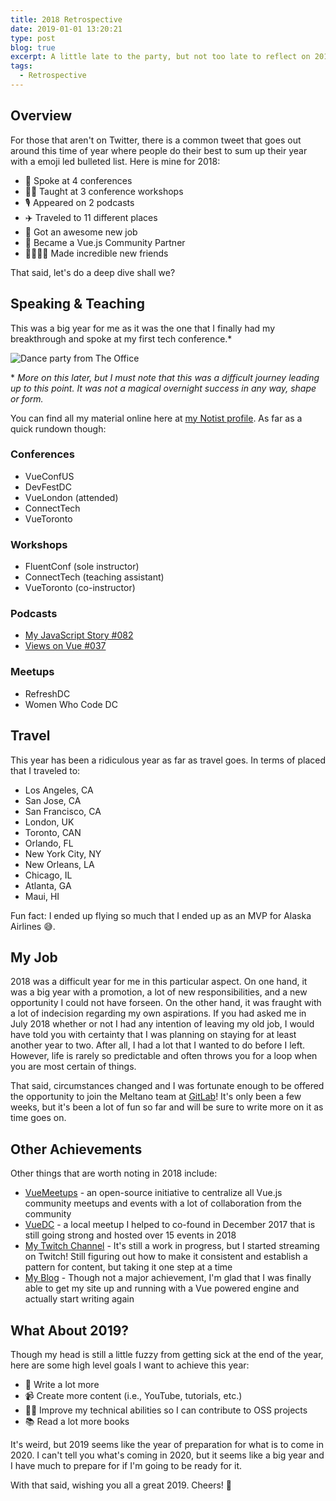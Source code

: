 ```yaml
---
title: 2018 Retrospective
date: 2019-01-01 13:20:21
type: post
blog: true
excerpt: A little late to the party, but not too late to reflect on 2018 and everything that has happened.
tags:
  - Retrospective
---
```


## Overview

For those that aren't on Twitter, there is a common tweet that goes out around this time of year where people do their best to sum up their year with a emoji led bulleted list. Here is mine for 2018:

- 📢 Spoke at 4 conferences
- 👨‍🏫 Taught at 3 conference workshops
- 🎙️ Appeared on 2 podcasts
- ✈️ Traveled to 11 different places
- 💼 Got an awesome new job
- 🏅 Became a Vue.js Community Partner
- 👩‍👩‍👦‍👦 Made incredible new friends

That said, let's do a deep dive shall we?

## Speaking & Teaching

This was a big year for me as it was the one that I finally had my breakthrough and spoke at my first tech conference.\*

![Dance party from The Office](https://media.giphy.com/media/l0MYt5jPR6QX5pnqM/giphy.gif)

\* _More on this later, but I must note that this was a difficult journey leading up to this point. It was not a magical overnight success in any way, shape or form._

You can find all my material online here at [my Notist profile](https://noti.st/bencodezen). As far as a quick rundown though:

### Conferences

- VueConfUS
- DevFestDC
- VueLondon (attended)
- ConnectTech
- VueToronto

### Workshops

- FluentConf (sole instructor)
- ConnectTech (teaching assistant)
- VueToronto (co-instructor)

### Podcasts

- [My JavaScript Story #082](https://devchat.tv/my-javascript-story/mjs-082-benjamin-hong/)
- [Views on Vue #037](https://devchat.tv/views-on-vue/vov-037-benjamin-hong/)

### Meetups

- RefreshDC
- Women Who Code DC

## Travel

This year has been a ridiculous year as far as travel goes. In terms of placed that I traveled to:

- Los Angeles, CA
- San Jose, CA
- San Francisco, CA
- London, UK
- Toronto, CAN
- Orlando, FL
- New York City, NY
- New Orleans, LA
- Chicago, IL
- Atlanta, GA
- Maui, HI

Fun fact: I ended up flying so much that I ended up as an MVP for Alaska Airlines 😅.

## My Job

2018 was a difficult year for me in this particular aspect. On one hand, it was a big year with a promotion, a lot of new responsibilities, and a new opportunity I could not have forseen. On the other hand, it was fraught with a lot of indecision regarding my own aspirations. If you had asked me in July 2018 whether or not I had any intention of leaving my old job, I would have told you with certainty that I was planning on staying for at least another year to two. After all, I had a lot that I wanted to do before I left. However, life is rarely so predictable and often throws you for a loop when you are most certain of things.

That said, circumstances changed and I was fortunate enough to be offered the opportunity to join the Meltano team at [GitLab](https://www.gitlab.com)! It's only been a few weeks, but it's been a lot of fun so far and will be sure to write more on it as time goes on.

## Other Achievements

Other things that are worth noting in 2018 include:

- [VueMeetups](https://www.vuemeetups.org) - an open-source initiative to centralize all Vue.js community meetups and events with a lot of collaboration from the community
- [VueDC](https://www.vuedc.io) - a local meetup I helped to co-found in December 2017 that is still going strong and hosted over 15 events in 2018
- [My Twitch Channel](https://www.twitch.tv/bencodezen) - It's still a work in progress, but I started streaming on Twitch! Still figuring out how to make it consistent and establish a pattern for content, but taking it one step at a time
- [My Blog](https://www.bencodezen.io) - Though not a major achievement, I'm glad that I was finally able to get my site up and running with a Vue powered engine and actually start writing again

## What About 2019?

Though my head is still a little fuzzy from getting sick at the end of the year, here are some high level goals I want to achieve this year:

- 📝 Write a lot more
- 📹 Create more content (i.e., YouTube, tutorials, etc.)
- 👨‍💻 Improve my technical abilities so I can contribute to OSS projects
- 📚 Read a lot more books

It's weird, but 2019 seems like the year of preparation for what is to come in 2020. I can't tell you what's coming in 2020, but it seems like a big year and I have much to prepare for if I'm going to be ready for it.

With that said, wishing you all a great 2019. Cheers! 🥂
